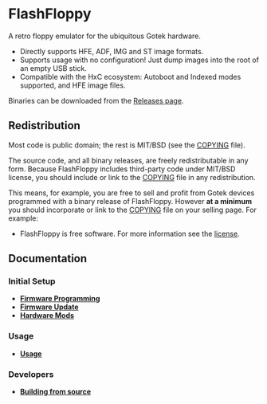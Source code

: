 # FlashFloppy

A retro floppy emulator for the ubiquitous Gotek hardware.
- Directly supports HFE, ADF, IMG and ST image formats.
- Supports usage with no configuration! Just dump images into the root
  of an empty USB stick.
- Compatible with the HxC ecosystem: Autoboot and Indexed
  modes supported, and HFE image files.

Binaries can be downloaded from the
[Releases page](https://github.com/keirf/FlashFloppy/releases).

## Redistribution

Most code is public domain; the rest is MIT/BSD (see the
[COPYING] file).

The source code, and all binary releases, are freely redistributable
in any form. Because FlashFloppy includes third-party code under
MIT/BSD license, you should include or link to the [COPYING]
file in any redistribution.

This means, for example, you are free to sell and profit from Gotek
devices programmed with a binary release of FlashFloppy. However **at
a minimum** you should incorporate or link to the [COPYING]
file on your selling page. For example:
- FlashFloppy is free software. For more information see the
  [license][COPYING].

## Documentation

### Initial Setup
- [**Firmware Programming**](Flash)
- [**Firmware Update**](Update)
- [**Hardware Mods**](Hardware)

### Usage
- [**Usage**](Usage)

### Developers
- [**Building from source**](Build)

[COPYING]: https://github.com/keirf/FlashFloppy/blob/master/COPYING
